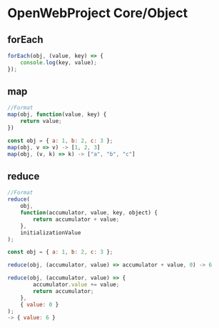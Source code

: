 # OpenWebProject Core/Object

## forEach
```javascript
forEach(obj, (value, key) => {
    console.log(key, value);
});
```

## map
```javascript
//Format
map(obj, function(value, key) {
    return value;
})

const obj = { a: 1, b: 2, c: 3 };
map(obj, v => v) -> [1, 2, 3]
map(obj, (v, k) => k) -> ["a", "b", "c"]
```

## reduce
```javascript
//Format
reduce(
    obj,
    function(accumulator, value, key, object) {
        return accumulator + value;
    },
    initializationValue
);

const obj = { a: 1, b: 2, c: 3 };

reduce(obj, (accumulator, value) => accumulator + value, 0) -> 6

reduce(obj, (accumulator, value) => {
        accumulator.value += value;
        return accumulator;
    }, 
    { value: 0 }
); 
-> { value: 6 }
```